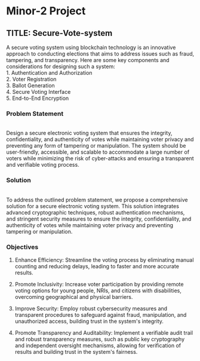 # Minor-2 Project
<H2>TITLE: Secure-Vote-system</H2> 
A secure voting system using blockchain technology is an innovative approach to conducting elections that aims to address issues such as fraud, tampering, and transparency. Here are some key components and considerations for designing such a system:<br>
   1. Authentication and Authorization<br>
   2. Voter Registration<br>
   3. Ballot Generation<br>
   4. Secure Voting Interface<br>
   5. End-to-End Encryption<br>
  
<H3>Problem Statement</H3>
<br>Design a secure electronic voting system that ensures the integrity, confidentiality, and authenticity of votes while maintaining voter privacy and preventing any form of tampering or manipulation. The system should be user-friendly, accessible, and scalable to accommodate a large number of voters while minimizing the risk of cyber-attacks and ensuring a transparent and verifiable voting process.

<H3>Solution</H3>

<br>To address the outlined problem statement, we propose a comprehensive solution for a secure electronic voting system. This solution integrates advanced cryptographic techniques, robust authentication mechanisms, and stringent security measures to ensure the integrity, confidentiality, and authenticity of votes while maintaining voter privacy and preventing tampering or manipulation. <br>

<H3>Objectives</H3>

1. Enhance Efficiency: Streamline the voting process by eliminating manual counting and reducing delays, leading to faster and more accurate results. <br>

2. Promote Inclusivity: Increase voter participation by providing remote voting options for young people, NRIs, and citizens with disabilities, overcoming geographical and physical barriers.  <br>

3. Improve Security: Employ robust cybersecurity measures and transparent procedures to safeguard against fraud, manipulation, and unauthorized access, building trust in the system's integrity.  <br>

4. Promote Transparency and Auditability: Implement a verifiable audit trail and robust transparency measures, such as public key cryptography and independent oversight mechanisms, allowing for verification of results and building trust in the system's fairness.  <br>

